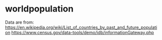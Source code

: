 # worldpopulation

Data are from:
https://en.wikipedia.org/wiki/List_of_countries_by_past_and_future_population
https://www.census.gov/data-tools/demo/idb/informationGateway.php
